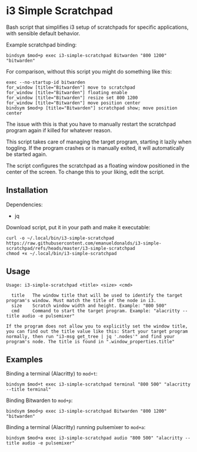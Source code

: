 # i3 Simple Scratchpad

Bash script that simplifies i3 setup of scratchpads for specific applications, with sensible default behavior.

Example scratchpad binding:

```
bindsym $mod+p exec i3-simple-scratchpad Bitwarden "800 1200" "bitwarden"
```

For comparison, without this script you might do something like this:

```
exec --no-startup-id bitwarden
for_window [title="Bitwarden"] move to scratchpad
for_window [title="Bitwarden"] floating enable
for_window [title="Bitwarden"] resize set 800 1200
for_window [title="Bitwarden"] move position center
bindsym $mod+p [title="Bitwarden"] scratchpad show; move position center
```

The issue with this is that you have to manually restart the scratchpad program again if killed for whatever reason. 

This script takes care of managing the target program, starting it lazily when toggling. If the program crashes or is manually exited, it will automatically be started again.

The script configures the scratchpad as a floating window positioned in the center of the screen. To change this to your liking, edit the script.

## Installation

Dependencies:
- jq

Download script, put it in your path and make it executable:

```
curl -o ~/.local/bin/i3-simple-scratchpad https://raw.githubusercontent.com/emanueldonalds/i3-simple-scratchpad/refs/heads/master/i3-simple-scratchpad
chmod +x ~/.local/bin/i3-simple-scratchpad
```

## Usage

```text
Usage: i3-simple-scratchpad <title> <size> <cmd>

  title   The window title that will be used to identify the target program's window. Must match the title of the node in i3.
  size    Scratch window width and height. Example: "800 500"
  cmd     Command to start the target program. Example: "alacritty --title audio -e pulsemixer"

If the program does not allow you to explicitly set the window title, you can find out the title value like this: Start your target program normally, then run "i3-msg get_tree | jq '.nodes'" and find your program's node. The title is found in ".window_properties.title"
```

## Examples

Binding a terminal (Alacritty) to `mod+t`:

```
bindsym $mod+t exec i3-simple-scratchpad terminal "800 500" "alacritty --title terminal"
```

Binding Bitwarden to `mod+p`:

```
bindsym $mod+p exec i3-simple-scratchpad Bitwarden "800 1200" "bitwarden"
```

Binding a terminal (Alacritty) running pulsemixer to `mod+a`:

```
bindsym $mod+a exec i3-simple-scratchpad audio "800 500" "alacritty --title audio -e pulsemixer"
```
